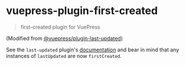 # vuepress-plugin-first-created

> first-created plugin for VuePress

(Modified from [@vuepress/plugin-last-updated](https://github.com/vuejs/vuepress/tree/master/packages/%40vuepress/plugin-last-updated))

See the `last-updated` plugin's [documentation](https://v1.vuepress.vuejs.org/plugin/official/plugin-last-updated.html) and bear in mind that any instances of `lastUpdated` are now `firstCreated`.
